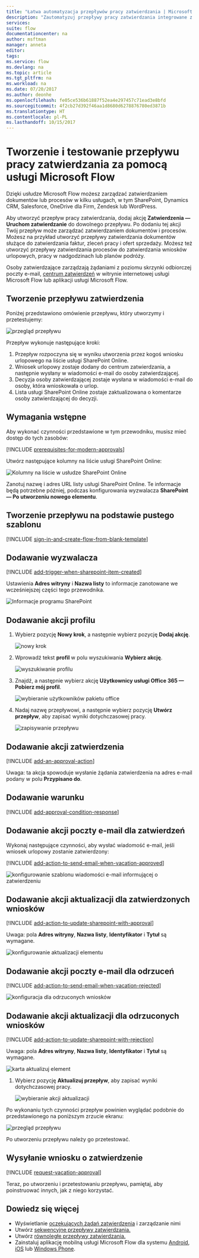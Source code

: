 ```yaml
---
title: "Łatwa automatyzacja przepływów pracy zatwierdzania | Microsoft Docs"
description: "Zautomatyzuj przepływy pracy zatwierdzania integrowane z usługami SharePoint, Dynamics CRM, Salesforce, OneDrive dla Firm, Zendesk lub WordPress."
services: 
suite: flow
documentationcenter: na
author: msftman
manager: anneta
editor: 
tags: 
ms.service: flow
ms.devlang: na
ms.topic: article
ms.tgt_pltfrm: na
ms.workload: na
ms.date: 07/20/2017
ms.author: deonhe
ms.openlocfilehash: fe05ce536b61887f52ea4e297457c71ead3e8bfd
ms.sourcegitcommit: 4f2cb27d392f46aa1d8680d6278876780ed3871b
ms.translationtype: HT
ms.contentlocale: pl-PL
ms.lasthandoff: 10/15/2017
---
```

# <a name="create-and-test-an-approval-workflow-with-microsoft-flow"></a>Tworzenie i testowanie przepływu pracy zatwierdzania za pomocą usługi Microsoft Flow
Dzięki usłudze Microsoft Flow możesz zarządzać zatwierdzaniem dokumentów lub procesów w kilku usługach, w tym SharePoint, Dynamics CRM, Salesforce, OneDrive dla Firm, Zendesk lub WordPress.

Aby utworzyć przepływ pracy zatwierdzania, dodaj akcję **Zatwierdzenia — Uruchom zatwierdzanie** do dowolnego przepływu. Po dodaniu tej akcji Twój przepływ może zarządzać zatwierdzaniem dokumentów i procesów. Możesz na przykład utworzyć przepływy zatwierdzania dokumentów służące do zatwierdzania faktur, zleceń pracy i ofert sprzedaży. Możesz też utworzyć przepływy zatwierdzania procesów do zatwierdzania wniosków urlopowych, pracy w nadgodzinach lub planów podróży.

Osoby zatwierdzające zarządzają żądaniami z poziomu skrzynki odbiorczej poczty e-mail, [centrum zatwierdzeń](https://flow.microsoft.com/manage/approvals/received/) w witrynie internetowej usługi Microsoft Flow lub aplikacji usługi Microsoft Flow.

## <a name="create-an-approval-flow"></a>Tworzenie przepływu zatwierdzenia
Poniżej przedstawiono omówienie przepływu, który utworzymy i przetestujemy:

   ![przegląd przepływu](./media/modern-approvals/create-flow-overview.png)

Przepływ wykonuje następujące kroki:

1. Przepływ rozpoczyna się w wyniku utworzenia przez kogoś wniosku urlopowego na liście usługi SharePoint Online.
2. Wniosek urlopowy zostaje dodany do centrum zatwierdzania, a następnie wysłany w wiadomości e-mail do osoby zatwierdzającej.
3. Decyzja osoby zatwierdzającej zostaje wysłana w wiadomości e-mail do osoby, która wnioskowała o urlop.
4. Lista usługi SharePoint Online zostaje zaktualizowana o komentarze osoby zatwierdzającej do decyzji.

## <a name="prerequisites"></a>Wymagania wstępne
Aby wykonać czynności przedstawione w tym przewodniku, musisz mieć dostęp do tych zasobów:

[!INCLUDE [prerequisites-for-modern-approvals](includes/prerequisites-for-modern-approvals.md)]

Utwórz następujące kolumny na liście usługi SharePoint Online:

   ![Kolumny na liście w usłudze SharePoint Online](./media/modern-approvals/sharepoint-list-fields.png)

Zanotuj nazwę i adres URL listy usługi SharePoint Online. Te informacje będą potrzebne później, podczas konfigurowania wyzwalacza **SharePoint — Po utworzeniu nowego elementu**.

## <a name="create-your-flow-from-the-blank-template"></a>Tworzenie przepływu na podstawie pustego szablonu
[!INCLUDE [sign-in-and-create-flow-from-blank-template](includes/sign-in-and-create-flow-from-blank-template.md)]

## <a name="add-a-trigger"></a>Dodawanie wyzwalacza
[!INCLUDE [add-trigger-when-sharepoint-item-created](includes/add-trigger-when-sharepoint-item-created.md)]

Ustawienia **Adres witryny** i **Nazwa listy** to informacje zanotowane we wcześniejszej części tego przewodnika.

![Informacje programu SharePoint](./media/modern-approvals/select-sharepoint-site-info.png)

## <a name="add-a-profile-action"></a>Dodawanie akcji profilu
1. Wybierz pozycję **Nowy krok**, a następnie wybierz pozycję **Dodaj akcję**.
   
    ![nowy krok](./media/modern-approvals/select-sharepoint-add-action.png)
2. Wprowadź tekst **profil** w polu wyszukiwania **Wybierz akcję**.
   
    ![wyszukiwanie profilu](./media/modern-approvals/search-for-profile.png)
3. Znajdź, a następnie wybierz akcję **Użytkownicy usługi Office 365 — Pobierz mój profil**.
   
    ![wybieranie użytkowników pakietu office](./media/modern-approvals/select-my-profile.png)
4. Nadaj nazwę przepływowi, a następnie wybierz pozycję **Utwórz przepływ**, aby zapisać wyniki dotychczasowej pracy.
   
    ![zapisywanie przepływu](./media/modern-approvals/save.png)

## <a name="add-an-approval-action"></a>Dodawanie akcji zatwierdzenia
[!INCLUDE [add-an-approval-action](includes/add-an-approval-action.md)]

Uwaga: ta akcja spowoduje wysłanie żądania zatwierdzenia na adres e-mail podany w polu **Przypisano do**.

## <a name="add-a-condition"></a>Dodawanie warunku
[!INCLUDE [add-approval-condition-response](includes/add-approval-condition-response.md)]

## <a name="add-an-email-action-for-approvals"></a>Dodawanie akcji poczty e-mail dla zatwierdzeń
Wykonaj następujące czynności, aby wysłać wiadomość e-mail, jeśli wniosek urlopowy zostanie zatwierdzony:

[!INCLUDE [add-action-to-send-email-when-vacation-approved](includes/add-action-to-send-email-when-vacation-approved.md)]

   ![konfigurowanie szablonu wiadomości e-mail informującej o zatwierdzeniu](./media/sequential-modern-approvals/yes-email-config.png)

## <a name="add-an-update-action-for-approved-requests"></a>Dodawanie akcji aktualizacji dla zatwierdzonych wniosków
[!INCLUDE [add-action-to-update-sharepoint-with-approval](includes/add-action-to-update-sharepoint-with-approval.md)]

Uwaga: pola **Adres witryny**, **Nazwa listy**, **Identyfikator** i **Tytuł** są wymagane.

![konfigurowanie aktualizacji elementu](./media/modern-approvals/configure-update-item.png)

## <a name="add-an-email-action-for-rejections"></a>Dodawanie akcji poczty e-mail dla odrzuceń
[!INCLUDE [add-action-to-send-email-when-vacation-rejected](includes/add-action-to-send-email-when-vacation-rejected.md)]

![konfiguracja dla odrzuconych wniosków](./media/modern-approvals/configure-rejected-email.png)

## <a name="add-update-action-for-rejected-requests"></a>Dodawanie akcji aktualizacji dla odrzuconych wniosków
[!INCLUDE [add-action-to-update-sharepoint-with-rejection](includes/add-action-to-update-sharepoint-with-rejection.md)]

   Uwaga: pola **Adres witryny**, **Nazwa listy**, **Identyfikator** i **Tytuł** są wymagane.

![karta aktualizuj element](./media/modern-approvals/configure-update-item-no.png)

1. Wybierz pozycję **Aktualizuj przepływ**, aby zapisać wyniki dotychczasowej pracy.
   
    ![wybieranie akcji aktualizacji](./media/modern-approvals/update.png)

Po wykonaniu tych czynności przepływ powinien wyglądać podobnie do przedstawionego na poniższym zrzucie ekranu:

![przegląd przepływu](./media/modern-approvals/completed-flow.png)

Po utworzeniu przepływu należy go przetestować.

## <a name="request-an-approval"></a>Wysyłanie wniosku o zatwierdzenie
[!INCLUDE [request-vacation-approval](includes/request-vacation-approval.md)]

Teraz, po utworzeniu i przetestowaniu przepływu, pamiętaj, aby poinstruować innych, jak z niego korzystać.

## <a name="learn-more"></a>Dowiedz się więcej
* Wyświetlanie [oczekujących żądań zatwierdzenia](approve-reject-requests.md) i zarządzanie nimi
* Utwórz [sekwencyjne przepływy zatwierdzania.](sequential-modern-approvals.md)
* Utwórz [równoległe przepływy zatwierdzania.](parallel-modern-approvals.md)
* Zainstaluj aplikację mobilną usługi Microsoft Flow dla systemu [Android](https://aka.ms/flowmobiledocsandroid), [iOS](https://aka.ms/flowmobiledocsios) lub [Windows Phone](https://aka.ms/flowmobilewindows).

